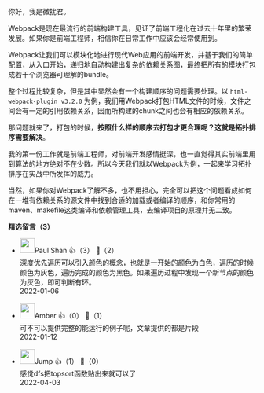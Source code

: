 你好，我是微扰君。

Webpack是现在最流行的前端构建工具，见证了前端工程化在过去十年里的繁荣发展。如果你是前端工程师，相信你在日常工作中应该会经常使用到。

Webpack让我们可以模块化地进行现代Web应用的前端开发，并基于我们的简单配置，从入口开始，递归地自动构建出复杂的依赖关系图，最终把所有的模块打包成若干个浏览器可理解的bundle。

整个过程比较复杂，但是其中显然会有一个构建顺序的问题需要处理。以 `html-webpack-plugin v3.2.0` 为例，我们用Webpack打包HTML文件的时候，文件之间会有一定的引用依赖关系，因而所构建的chunk之间也会有相应的依赖关系。

那问题就来了，打包的时候，**按照什么样的顺序去打包才更合理呢？这就是拓扑排序需要解决**。

我的第一份工作就是前端工程师，对前端开发感情挺深，也一直觉得其实前端里用到算法的地方绝对不在少数。所以今天我们就以Webpack为例，一起来学习拓扑排序在实战中所发挥的威力。

当然，如果你对Webpack了解不多，也不用担心，完全可以把这个问题看成如何在一堆有依赖关系的源文件中找到合适的加载或者编译的顺序，和你常用的maven、makefile这类编译和依赖管理工具，去编译项目的原理并无二致。
<div><strong>精选留言（3）</strong></div><ul>
<li><img src="" width="30px"><span>Paul Shan</span> 👍（3） 💬（2）<div>深度优先遍历可以引入颜色的概念，也就是一开始的颜色为白色，遍历的时候颜色为灰色，遍历完成的颜色为黑色。如果遍历过程中发现一个新节点的颜色为灰色，即可判断有环。
</div>2022-01-06</li><br/><li><img src="https://static001.geekbang.org/account/avatar/00/10/46/0a/f242adaa.jpg" width="30px"><span>Amber</span> 👍（0） 💬（1）<div>可不可以提供完整的能运行的例子呢，文章提供的都是片段</div>2022-01-12</li><br/><li><img src="https://static001.geekbang.org/account/avatar/00/11/63/1a/367ebeac.jpg" width="30px"><span>Jump</span> 👍（1） 💬（0）<div>感觉dfs把topsort函数贴出来就可以了</div>2022-04-03</li><br/>
</ul>